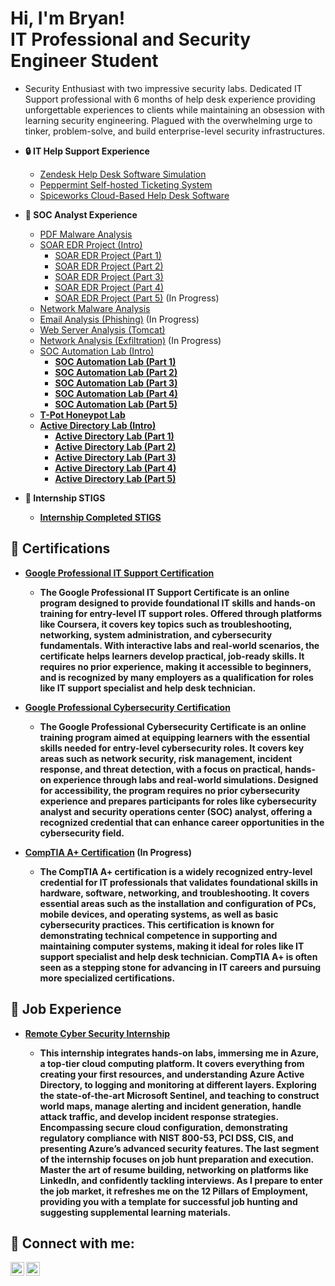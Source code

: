 <h1>Hi, I'm Bryan! <br/>IT</a> Professional and Security Engineer Student</a> </a></h1>

  - Security Enthusiast with two impressive security labs. Dedicated IT Support professional with 6 months of help desk experience providing unforgettable experiences to clients while maintaining an obsession with learning security engineering. Plagued with the overwhelming urge to tinker, problem-solve, and build enterprise-level security infrastructures.

- <b> 🔒 IT Help Support Experience</b>

  - [Zendesk Help Desk Software Simulation](https://github.com/BryanTorez/Zendesk-Help-Desk-Software-Simulation) <b><i></b></i>
  - [Peppermint Self-hosted Ticketing System](https://github.com/BryanTorez/Peppermint-Self-Hosted-Ticketing-System) <b><i></b></i>
  - [Spiceworks Cloud-Based Help Desk Software](https://github.com/BryanTorez/Spiceworks-Cloud-Based-Help-Desk-Software) <b><i></b></i>
 
- <b> 🔧 SOC Analyst Experience</b>

  - [PDF Malware Analysis](https://github.com/BryanTorez/SOC-Analyst-Lab---PDF-Analysis) <b><i></b></i> 
  - [SOAR EDR Project (Intro)](https://github.com/BryanTorez/SOAR-EDR-Intro) <b><i></b></i> 
    - [SOAR EDR Project (Part 1)](https://github.com/BryanTorez/SOAR-EDR-Part-1) <b><i></b></i> 
    - [SOAR EDR Project (Part 2)](https://github.com/BryanTorez/SOAR-EDR-Part-2) <b><i></b></i> 
    - [SOAR EDR Project (Part 3)](https://github.com/BryanTorez/SOAR-EDR-Part-3) <b><i></b></i> 
    - [SOAR EDR Project (Part 4)](https://github.com/BryanTorez/SOAR-EDR-Part-4) <b><i></b></i> 
    - [SOAR EDR Project (Part 5)](https://github.com/BryanTorez/SOAR-EDR-Part-5) <b><i></b></i> (In Progress)
  - [Network Malware Analysis](https://github.com/BryanTorez/SOC-Analyst-Lab-Network-Analysis) <b><i></b></i> 
  - [Email Analysis (Phishing)](https://github.com/BryanTorez/SOC-Analyst-Lab-Email-Analysis-Phishing-) <b><i></b></i> (In Progress)
  - [Web Server Analysis (Tomcat)](https://github.com/BryanTorez/SOC-Analyst-Lab-Web-Server-Analysis) <b><i></b></i> 
  - [Network Analysis (Exfiltration)](https://github.com/BryanTorez/Network-Analysis-Exfiltration) <b><i></b></i> (In Progress)
  - [SOC Automation Lab (Intro)](https://github.com/BryanTorez/SOC-Automation-Lab) <b><i></b></i> 
    - <b> [SOC Automation Lab (Part 1)](https://github.com/BryanTorez/SOC-Automation-Lab-Part-1) <b><i></b></i> 
    - <b> [SOC Automation Lab (Part 2)](https://github.com/BryanTorez/SOC-Automation-Lab-Part-2) <b><i></b></i> 
    - <b> [SOC Automation Lab (Part 3)](https://github.com/BryanTorez/SOC-Automation-Lab-Part-3) <b><i></b></i> 
    - <b> [SOC Automation Lab (Part 4)](https://github.com/BryanTorez/SOC-Automation-Lab-Part-4) <b><i></b></i> 
    - <b> [SOC Automation Lab (Part 5)](https://github.com/BryanTorez/SOC-Automation-Lab-Part-5) <b><i></b></i> 
  - [T-Pot Honeypot Lab](https://github.com/BryanTorez/Honeypot-Lab) <b><i></b></i>
  - [Active Directory Lab (Intro)](https://github.com/BryanTorez/Active-Directory-Lab) <b><i></b></i> 
    - [Active Directory Lab (Part 1)](https://github.com/BryanTorez/Active-Directory-Project-Part-1) <b><i></b></i> 
    - [Active Directory Lab (Part 2)](https://github.com/BryanTorez/Active-Directory-Project-Part-2) <b><i></b></i> 
    - [Active Directory Lab (Part 3)](https://github.com/BryanTorez/Active-Directory-Project-Part-3) <b><i></b></i> 
    - [Active Directory Lab (Part 4)](https://github.com/BryanTorez/Active-Directory-Project-Part-4) <b><i></b></i>
    - [Active Directory Lab (Part 5)](https://github.com/BryanTorez/Active-Directory-Project-Part-5) <b><i></b></i> 

- <b> 🔧 Internship STIGS </b>

  - [Internship Completed STIGS](https://github.com/BryanTorez/Lognpacific-public) <b><i></b></i> 


<h2> 📄 Certifications</h2>

- [Google Professional IT Support Certification ](https://snipboard.io/nPtMkr.jpg)
  - The Google Professional IT Support Certificate is an online program designed to provide foundational IT skills and hands-on training for entry-level IT support roles. Offered through platforms like Coursera, it covers key topics such as troubleshooting, networking, system administration, and cybersecurity fundamentals. With interactive labs and real-world scenarios, the certificate helps learners develop practical, job-ready skills. It requires no prior experience, making it accessible to beginners, and is recognized by many employers as a qualification for roles like IT support specialist and help desk technician.

- [Google Professional Cybersecurity Certification](https://snipboard.io/GN0StC.jpg)
  - The Google Professional Cybersecurity Certificate is an online training program aimed at equipping learners with the essential skills needed for entry-level cybersecurity roles. It covers key areas such as network security, risk management, incident response, and threat detection, with a focus on practical, hands-on experience through labs and real-world simulations. Designed for accessibility, the program requires no prior cybersecurity experience and prepares participants for roles like cybersecurity analyst and security operations center (SOC) analyst, offering a recognized credential that can enhance career opportunities in the cybersecurity field.

- [CompTIA A+ Certification]() (In Progress)
  - The CompTIA A+ certification is a widely recognized entry-level credential for IT professionals that validates foundational skills in hardware, software, networking, and troubleshooting. It covers essential areas such as the installation and configuration of PCs, mobile devices, and operating systems, as well as basic cybersecurity practices. This certification is known for demonstrating technical competence in supporting and maintaining computer systems, making it ideal for roles like IT support specialist and help desk technician. CompTIA A+ is often seen as a stepping stone for advancing in IT careers and pursuing more specialized certifications.

<h2> 🏢 Job Experience</h2>

- [Remote Cyber Security Internship]()
  <b>
  </b>
  
  - This internship integrates hands-on labs, immersing me in Azure, a top-tier cloud computing platform. It covers everything from creating your first resources, and understanding Azure Active Directory, to logging and monitoring at different layers. Exploring the state-of-the-art Microsoft Sentinel, and teaching to construct world maps, manage alerting and incident generation, handle attack traffic, and develop incident response strategies. Encompassing secure cloud configuration, demonstrating regulatory compliance with NIST 800-53, PCI DSS, CIS, and presenting Azure’s advanced security features. The last segment of the internship focuses on job hunt preparation and execution. Master the art of resume building, networking on platforms like LinkedIn, and confidently tackling interviews. As I prepare to enter the job market, it refreshes me on the 12 Pillars of Employment, providing you with a template for successful job hunting and suggesting supplemental learning materials.






<h2> 🤳 Connect with me:</h2>

[<img align="left" alt="JoshMadakor | Twitter" width="22px" src="https://cdn.jsdelivr.net/npm/simple-icons@v3/icons/twitter.svg" />][twitter]
[<img align="left" alt="JoshMadakor | LinkedIn" width="22px" src="https://cdn.jsdelivr.net/npm/simple-icons@v3/icons/linkedin.svg" />][linkedin]

[twitter]: https://x.com/MystRyyz
[linkedin]: https://www.linkedin.com/in/bryan-torres-226680338/

<!--
**joshmadakor1/joshmadakor1** is a ✨ _special_ ✨ repository because its `README.md` (this file) appears on your GitHub profile.

Here are some ideas to get you started:

- 🔭 I’m currently working on ...
- 🌱 I’m currently learning ...
- 👯 I’m looking to collaborate on ...
- 🤔 I’m looking for help with ...
- 💬 Ask me about ...
- 📫 How to reach me: ...
- 😄 Pronouns: ...
- ⚡ Fun fact: ...
-->
